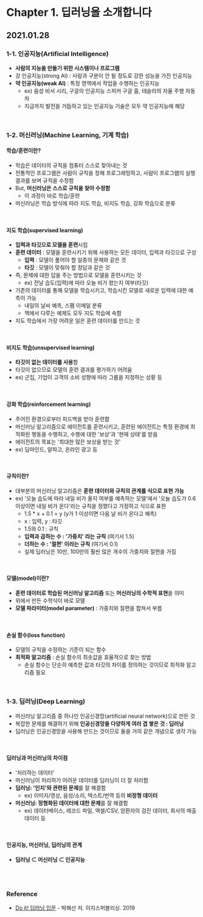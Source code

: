 # Chapter 1. 딥러닝을 소개합니다

## 2021.01.28

### 1-1. 인공지능(Artificial Intelligence)
- **사람의 지능을 만들기 위한 시스템이나 프로그램**
- 강 인공지능(strong AI) : 사람과 구분이 안 될 정도로 강한 성능을 가진 인공지능
- **약 인공지능(weak AI)** : 특정 영역에서 작업을 수행하는 인공지능
  - ex) 음성 비서 시리, 구글의 인공지능 스피커 구글 홈, 테슬라의 자율 주행 자동차
  - 지금까지 발전을 거듭하고 있는 인공지능 기술은 모두 약 인공지능에 해당

<br>

### 1-2. 머신러닝(Machine Learning, 기계 학습)


#### 학습/훈련이란?
- 학습은 데이터의 규칙을 컴퓨터 스스로 찾아내는 것
- 전통적인 프로그램은 사람이 규칙을 정해 프로그래밍하고, 사람이 프로그램의 실행 결과를 보며 규칙을 수정함
- But, **머신러닝은 스스로 규칙을 찾아 수정함**
  - 이 과정이 바로 학습/훈련
- 머신러닝은 학습 방식에 따라 지도 학습, 비지도 학습, 강화 학습으로 분류

<br>

#### 지도 학습(supervised learning)
- **입력과 타깃으로 모델을 훈련**시킴
- **훈련 데이터** : 모델을 훈련시키기 위해 사용하는 모든 데이터, 입력과 타깃으로 구성
  - **입력** : 모델이 풀어야 할 일종의 문제와 같은 것
  - **타깃** : 모델이 맞춰야 할 정답과 같은 것
- 즉, 문제에 대한 답을 주는 방법으로 모델을 훈련시키는 것
  - ex) 전날 습도(입력)에 따라 오늘 비가 왔는지 여부(타깃)
- 기존의 데이터를 통해 모델을 학습시키고, 학습시킨 모델로 새로운 입력에 대한 예측이 가능
  - 내일의 날씨 예측, 스팸 이메일 분류
  - 책에서 다루는 예제도 모두 지도 학습에 속함
- 지도 학습에서 가장 어려운 일은 훈련 데이터를 만드는 것

<br>

#### 비지도 학습(unsupervised learning)
- **타깃이 없는 데이터를 사용**함
- 타깃이 없으므로 모델의 훈련 결과를 평가하기 어려움
- ex) 군집, 기업이 고객의 소비 성향에 따라 그룹을 지정하는 상황 등

<br>

#### 강화 학습(reinforcement learning)
- 주어진 환경으로부터 피드백을 받아 훈련함
- 머신러닝 알고리즘으로 에이전트를 훈련시키고, 훈련된 에이전트는 특정 환경에 최적화된 행동을 수행하고, 수행에 대한 '보상'과 '현재 상태'를 받음
- 에이전트의 목표는 '최대한 많은 보상을 받는 것'
- ex) 딥마인드, 알파고, 온라인 광고 등

<br>

#### 규칙이란?
- 대부분의 머신러닝 알고리즘은 **훈련 데이터와 규칙의 관계를 식으로 표현 가능**
- ex) '오늘 습도에 따라 내일 비가 올지 여부를 예측하는 모델'에서 '오늘 습도가 0.6 이상이면 내일 비가 온다'라는 규칙을 정했다고 가정하고 식으로 표현
  - 1.5 * x + 0.1 = y (y가 1 이상이면 다음 날 비가 온다고 예측)
  - x : 입력, y : 타깃
  - 1.5와 0.1 : 규칙
  - **입력과 곱하는 수 : '가중치' 라는 규칙** (여기서 1.5)
  - **더하는 수 : '절편' 이라는 규칙** (여기서 0.1)
  - 실제 딥러닝은 10만, 100만의 훨씬 많은 개수의 가중치와 절편을 가짐

<br>

#### 모델(model)이란?
- **훈련 데이터로 학습된 머신러닝 알고리즘** 또는 **머신러닝의 수학적 표현**을 의미
- 위에서 만든 수학식이 바로 모델
- **모델 파라미터(model parameter)** : 가중치와 절편을 합쳐서 부름

<br>

#### 손실 함수(loss function)
- 모델의 규칙을 수정하는 기준이 되는 함수
- **최적화 알고리즘** : 손실 함수의 최솟값을 효율적으로 찾는 방법
  - 손실 함수는 단순히 예측한 값과 타깃의 차이를 정의하는 것이므로 최적화 알고리즘 필요

<br>

### 1-3. 딥러닝(Deep Learning)
- 머신러닝 알고리즘 중 하나인 인공신경망(artificial neural network)으로 만든 것
- 복잡한 문제를 해결하기 위해 **인공신경망을 다양하게 여러 겹 쌓은 것 : 딥러닝**
- 딥러닝은 인공신경망을 사용해 만드는 것이므로 둘을 거의 같은 개념으로 생각 가능

<br>

#### 딥러닝과 머신러닝의 차이점
- '처리하는 데이터'
- 머신러닝이 처리하기 어려운 데이터를 딥러닝이 더 잘 처리함
- **딥러닝: '인지'와 관련된 문제**를 잘 해결함
  - ex) 이미지/영상, 음성/소리, 텍스트/번역 등의 **비정형 데이터**
- **머신러닝: 정형화된 데이터에 대한 문제**를 잘 해결함
  - ex) 데이터베이스, 레코드 파일, 엑셀/CSV, 암환자의 검진 데이터, 회사의 매출 데이터 등

<br>

#### 인공지능, 머신러닝, 딥러닝의 관계
- **딥러닝 ⊂ 머신러닝 ⊂ 인공지능**

<br>
<br>

### Reference
- [Do it! 딥러닝 입문](http://www.yes24.com/Product/Goods/78896574?OzSrank=2) - 박해선 저. 이지스퍼블리싱. 2019